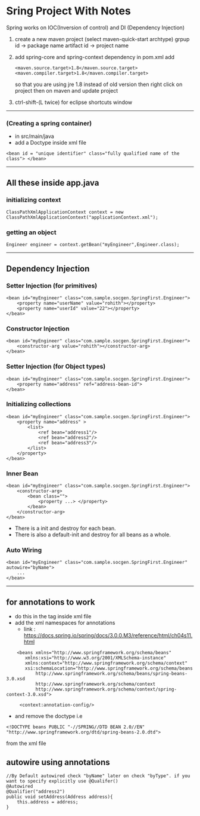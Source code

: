 # Sring Project With Notes

Spring works on IOC(Inversion of control) and DI (Dependency Injection)

1. create a new maven project (select maven-quick-start archtype)
	grpup id -> package name 
	artifact id -> project name

2. add spring-core and spring-context dependency in pom.xml
   add
    ~~~~
    <maven.source.target>1.8</maven.source.target>
    <maven.compiler.target>1.8</maven.compiler.target>
    ~~~~
	so that you are using jre 1.8 instead of old version
	then right click on project then on maven  and update project

3. ctrl-shift-(L twice) for eclipse shortcuts window

-----------------
### (Creating a spring container) 
- in src/main/java
- add a Doctype inside xml file 
~~~~
<bean id = "unique identifier" class="fully qualified name of the class"> </bean>	
~~~~

-------------------
## All these inside app.java
###  initializing context
~~~~
ClassPathXmlApplicationContext context = new ClassPathXmlApplicationContext("applicationContext.xml");
~~~~

### getting an object
~~~~
Engineer engineer = context.getBean("myEngineer",Engineer.class);
~~~~

-------------------
## Dependency Injection
### Setter Injection (for primitives)
~~~~
<bean id="myEngineer" class="com.sample.socgen.SpringFirst.Engineer">
	<property name="userName" value="rohith"></property>
	<property name="userId" value="22"></property>
</bean>        
~~~~

### Constructor Injection
~~~~
<bean id="myEngineer" class="com.sample.socgen.SpringFirst.Engineer">
	<constructor-arg value="rohith"></constructor-arg>
</bean>        
~~~~

### Setter Injection (for Object types)
~~~~
<bean id="myEngineer" class="com.sample.socgen.SpringFirst.Engineer">
    <property name="address" ref="address-bean-id">
</bean>        
~~~~

### Initializing collections 
~~~~
<bean id="myEngineer" class="com.sample.socgen.SpringFirst.Engineer">
    <property name="address" >
		<list>
			<ref bean="address1"/>
			<ref bean="address2"/>
			<ref bean="address3"/>
		</list>
	</property>
</bean>  

~~~~

### Inner Bean
~~~~
<bean id="myEngineer" class="com.sample.socgen.SpringFirst.Engineer">
    <constructor-arg>
		<bean class="">
			<property ...> </property>
		</bean>
	</constructor-arg>
</bean> 
~~~~

- There is a init and destroy for each bean.
- There is also a default-init and destroy for all beans as a whole.

### Auto Wiring
~~~~
<bean id="myEngineer" class="com.sample.socgen.SpringFirst.Engineer" autowire="byName">
    ...
</bean> 
~~~~

---------------------
## for annotations to work
- do this in the <beans> tag inside xml file
- add the xml namespaces for annotations
	- link : https://docs.spring.io/spring/docs/3.0.0.M3/reference/html/ch04s11.html


~~~~
	<beans xmlns="http://www.springframework.org/schema/beans"
	   xmlns:xsi="http://www.w3.org/2001/XMLSchema-instance"
       xmlns:context="http://www.springframework.org/schema/context"
       xsi:schemaLocation="http://www.springframework.org/schema/beans 
           http://www.springframework.org/schema/beans/spring-beans-3.0.xsd
           http://www.springframework.org/schema/context
           http://www.springframework.org/schema/context/spring-context-3.0.xsd">
               
     <context:annotation-config/>

 ~~~~


- and remove the doctype i.e 

~~~~
<!DOCTYPE beans PUBLIC "-//SPRING//DTD BEAN 2.0//EN"  "http://www.springframework.org/dtd/spring-beans-2.0.dtd">
~~~~

from the xml file

## autowire using annotations
~~~~
//By Default autowired check "byName" later on check "byType". if you want to specify explicitly use @Qualifer()
@Autowired
@Qualifier("address2")
public void setAddress(Address address){
	this.address = address;
}
~~~~







